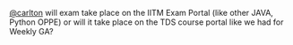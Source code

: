 [@carlton](/u/carlton) will exam take place on the IITM Exam Portal (like
other JAVA, Python OPPE) or will it take place on the TDS course portal like
we had for Weekly GA?
